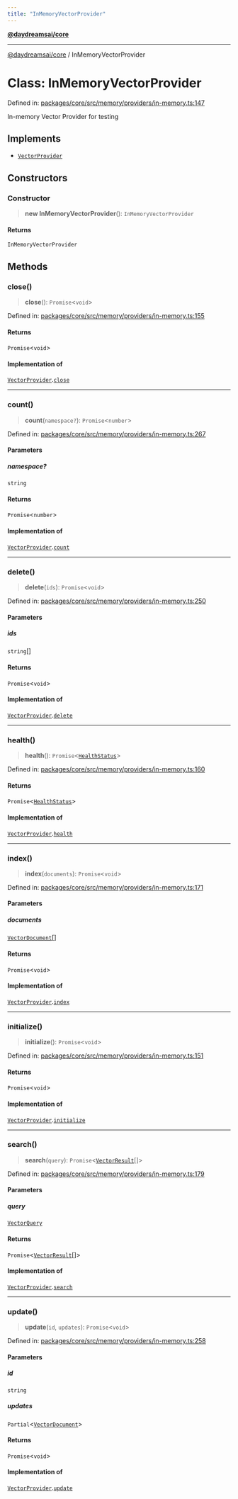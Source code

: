 ```yaml
---
title: "InMemoryVectorProvider"
---
```


[**@daydreamsai/core**](./api-reference.md)

***

[@daydreamsai/core](./api-reference.md) / InMemoryVectorProvider

# Class: InMemoryVectorProvider

Defined in: [packages/core/src/memory/providers/in-memory.ts:147](https://github.com/dojoengine/daydreams/blob/612e9304717c546d301f9cac8c204de734cac957/packages/core/src/memory/providers/in-memory.ts#L147)

In-memory Vector Provider for testing

## Implements

- [`VectorProvider`](./VectorProvider.md)

## Constructors

### Constructor

> **new InMemoryVectorProvider**(): `InMemoryVectorProvider`

#### Returns

`InMemoryVectorProvider`

## Methods

### close()

> **close**(): `Promise`\<`void`\>

Defined in: [packages/core/src/memory/providers/in-memory.ts:155](https://github.com/dojoengine/daydreams/blob/612e9304717c546d301f9cac8c204de734cac957/packages/core/src/memory/providers/in-memory.ts#L155)

#### Returns

`Promise`\<`void`\>

#### Implementation of

[`VectorProvider`](./VectorProvider.md).[`close`](VectorProvider.md#close)

***

### count()

> **count**(`namespace?`): `Promise`\<`number`\>

Defined in: [packages/core/src/memory/providers/in-memory.ts:267](https://github.com/dojoengine/daydreams/blob/612e9304717c546d301f9cac8c204de734cac957/packages/core/src/memory/providers/in-memory.ts#L267)

#### Parameters

##### namespace?

`string`

#### Returns

`Promise`\<`number`\>

#### Implementation of

[`VectorProvider`](./VectorProvider.md).[`count`](VectorProvider.md#count)

***

### delete()

> **delete**(`ids`): `Promise`\<`void`\>

Defined in: [packages/core/src/memory/providers/in-memory.ts:250](https://github.com/dojoengine/daydreams/blob/612e9304717c546d301f9cac8c204de734cac957/packages/core/src/memory/providers/in-memory.ts#L250)

#### Parameters

##### ids

`string`[]

#### Returns

`Promise`\<`void`\>

#### Implementation of

[`VectorProvider`](./VectorProvider.md).[`delete`](VectorProvider.md#delete)

***

### health()

> **health**(): `Promise`\<[`HealthStatus`](./HealthStatus.md)\>

Defined in: [packages/core/src/memory/providers/in-memory.ts:160](https://github.com/dojoengine/daydreams/blob/612e9304717c546d301f9cac8c204de734cac957/packages/core/src/memory/providers/in-memory.ts#L160)

#### Returns

`Promise`\<[`HealthStatus`](./HealthStatus.md)\>

#### Implementation of

[`VectorProvider`](./VectorProvider.md).[`health`](VectorProvider.md#health)

***

### index()

> **index**(`documents`): `Promise`\<`void`\>

Defined in: [packages/core/src/memory/providers/in-memory.ts:171](https://github.com/dojoengine/daydreams/blob/612e9304717c546d301f9cac8c204de734cac957/packages/core/src/memory/providers/in-memory.ts#L171)

#### Parameters

##### documents

[`VectorDocument`](./VectorDocument.md)[]

#### Returns

`Promise`\<`void`\>

#### Implementation of

[`VectorProvider`](./VectorProvider.md).[`index`](VectorProvider.md#index)

***

### initialize()

> **initialize**(): `Promise`\<`void`\>

Defined in: [packages/core/src/memory/providers/in-memory.ts:151](https://github.com/dojoengine/daydreams/blob/612e9304717c546d301f9cac8c204de734cac957/packages/core/src/memory/providers/in-memory.ts#L151)

#### Returns

`Promise`\<`void`\>

#### Implementation of

[`VectorProvider`](./VectorProvider.md).[`initialize`](VectorProvider.md#initialize)

***

### search()

> **search**(`query`): `Promise`\<[`VectorResult`](./VectorResult.md)[]\>

Defined in: [packages/core/src/memory/providers/in-memory.ts:179](https://github.com/dojoengine/daydreams/blob/612e9304717c546d301f9cac8c204de734cac957/packages/core/src/memory/providers/in-memory.ts#L179)

#### Parameters

##### query

[`VectorQuery`](./VectorQuery.md)

#### Returns

`Promise`\<[`VectorResult`](./VectorResult.md)[]\>

#### Implementation of

[`VectorProvider`](./VectorProvider.md).[`search`](VectorProvider.md#search)

***

### update()

> **update**(`id`, `updates`): `Promise`\<`void`\>

Defined in: [packages/core/src/memory/providers/in-memory.ts:258](https://github.com/dojoengine/daydreams/blob/612e9304717c546d301f9cac8c204de734cac957/packages/core/src/memory/providers/in-memory.ts#L258)

#### Parameters

##### id

`string`

##### updates

`Partial`\<[`VectorDocument`](./VectorDocument.md)\>

#### Returns

`Promise`\<`void`\>

#### Implementation of

[`VectorProvider`](./VectorProvider.md).[`update`](VectorProvider.md#update)
